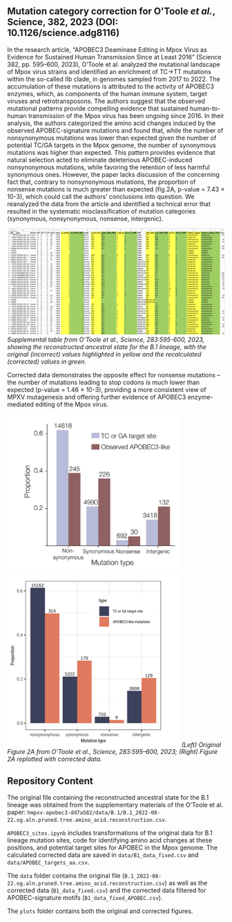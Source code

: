 ## Mutation category correction for O'Toole *et al.*, Science, 382, 2023 (DOI: 10.1126/science.adg8116)

In the research article, “APOBEC3 Deaminase Editing in Mpox Virus as Evidence for Sustained Human Transmission Since at Least 2016” (Science 382, pp. 595–600, 2023), O’Toole et al. analyzed the mutational landscape of Mpox virus strains and identified an enrichment of TC->TT mutations within the so-called IIb clade, in genomes sampled from 2017 to 2022. The accumulation of these mutations is attributed to the activity of APOBEC3 enzymes, which, as components of the human immune system, target viruses and retrotransposons. The authors suggest that the observed mutational patterns provide compelling evidence that sustained human-to-human transmission of the Mpox virus has been ongoing since 2016. In their analysis, the authors categorized the amino acid changes induced by the observed APOBEC-signature mutations and found that, while the number of nonsynonymous mutations was lower than expected given the number of potential TC/GA targets in the Mpox genome, the number of synonymous mutations was higher than expected. This pattern provides evidence that natural selection acted to eliminate deleterious APOBEC-induced nonsynonymous mutations, while favoring the retention of less harmful synonymous ones. However, the paper lacks discussion of the concerning fact that, contrary to nonsynonymous mutations, the proportion of nonsense mutations is much greater than expected (fig.2A, p-value = 7.43 × 10-3), which could call the authors’ conclusions into question. We reanalyzed the data from the article and identified a technical error that resulted in the systematic misclassification of mutation categories (synonymous, nonsynonymous, nonsense, intergenic). 

[![](plots/screenshot_fixed_data.png)](data/B1_data_fixed.xlsx)
*Supplemental table from O’Toole et al., Science, 283:595-600, 2023, showing the reconstructed ancestral state for the B.1 lineage, with the original (incorrect) values highlighted in yellow and the recalculated (corrected) values in green.*

Corrected data demonstrates the opposite effect for nonsense mutations – the number of mutations leading to stop codons is much lower than expected (p-value = 1.46 × 10-3), providing a more consistent view of MPXV mutagenesis and offering further evidence of APOBEC3 enzyme-mediated editing of the Mpox virus.

<img src="plots/fig2A_original.png" width="400"> <img src="plots/fig2A_fixed.png" width="400">
*(Left) Original Figure 2A from O’Toole et al., Science, 283:595–600, 2023; (Right) Figure 2A replotted with corrected data.* 

## Repository Content

The original file containing the reconstructed ancestral state for the B.1 lineage was obtained from the supplementary materials of the O’Toole et al. paper: `hmpxv-apobec3-dd7a582/data/B.1/B.1_2022-08-22.og.aln.pruned.tree.amino_acid.reconstruction.csv`.

`APOBEC3_sites.ipynb` includes transformations of the original data for B.1 lineage mutation sites, code for identifying amino acid changes at these positions, and potential target sites for APOBEC in the Mpox genome. The calculated corrected data are saved in `data/B1_data_fixed.csv` and `data/APOBEC_targets_aa.csv`.

The `data` folder contains the original file (`B.1_2022-08-22.og.aln.pruned.tree.amino_acid.reconstruction.csv`) as well as the corrected data (`B1_data_fixed.csv`) and the corrected data filtered for APOBEC-signature motifs (`B1_data_fixed_APOBEC.csv`).

The `plots` folder contains both the original and corrected figures.

